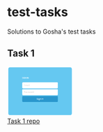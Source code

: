 # test-tasks
Solutions to Gosha's test tasks

## Task 1
<img src="https://github.com/ururualeksi/test-tasks/blob/master/task1/task1-screenshot.png" width="150"><br>
[Task 1 repo](https://github.com/ururualeksi/test-tasks/tree/master/task1)
